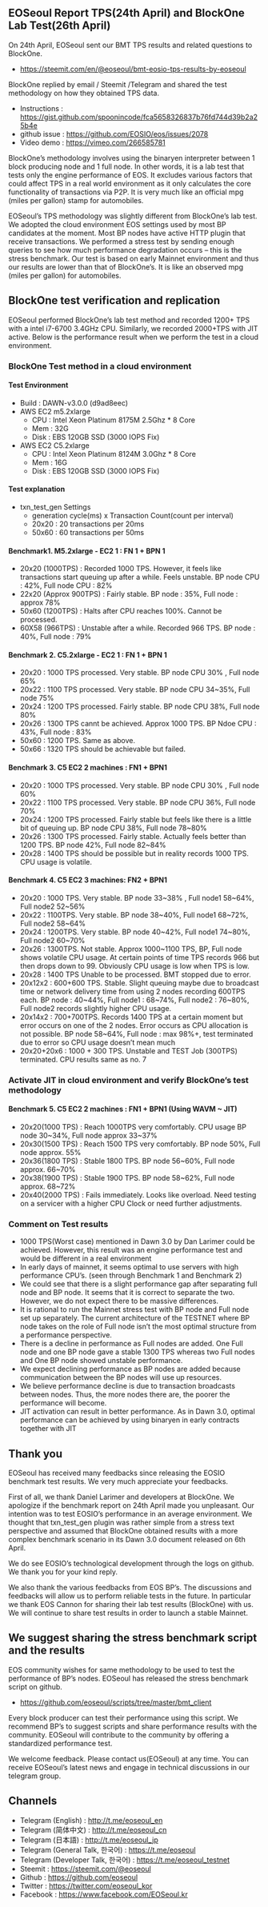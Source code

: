 ## EOSeoul Report TPS(24th April) and BlockOne Lab Test(26th April)
 
On 24th April, EOSeoul sent our BMT TPS results and related questions to BlockOne.

* https://steemit.com/en/@eoseoul/bmt-eosio-tps-results-by-eoseoul 

BlockOne replied by email / Steemit /Telegram and shared the test methodology on how they obtained TPS data. 

* Instructions : https://gist.github.com/spoonincode/fca5658326837b76fd744d39b2a25b4e
* github issue : https://github.com/EOSIO/eos/issues/2078 
* Video demo : https://vimeo.com/266585781 

BlockOne’s methodology involves using the binaryen interpreter between 1 block producing node and 1 full node. In other words, it is a lab test that tests only the engine performance of EOS. It excludes various factors that could affect TPS in a real world environment as it only calculates the core functionality of transactions via P2P. It is very much like an official mpg (miles per gallon) stamp for automobiles.

EOSeoul’s TPS methodology was slightly different from BlockOne’s lab test. We adopted the cloud environment EOS settings used by most BP candidates at the moment. Most BP nodes have active HTTP plugin that receive transactions. We performed a stress test by sending enough queries to see how much performance degradation occurs – this is the stress benchmark. Our test is based on early Mainnet environment and thus our results are lower than that of BlockOne’s. It is like an observed mpg (miles per gallon) for automobiles.


## BlockOne test verification and replication

EOSeoul performed BlockOne’s lab test method and recorded 1200+ TPS  with a intel i7-6700  3.4GHz CPU. Similarly, we recorded 2000+TPS with JIT active. Below is the performance result when we perform the test in a cloud environment.

### BlockOne Test method in a cloud environment
#### Test Environment
* Build : DAWN-v3.0.0 (d9ad8eec)
* AWS EC2 m5.2xlarge 
  * CPU : Intel Xeon Platinum 8175M 2.5Ghz * 8 Core
  * Mem : 32G
  * Disk : EBS 120GB SSD (3000 IOPS Fix)
* AWS EC2 C5.2xlarge 
  * CPU : Intel Xeon Platinum 8124M 3.0Ghz * 8 Core
  * Mem : 16G
  * Disk : EBS 120GB SSD (3000 IOPS Fix)
#### Test explanation
* txn_test_gen Settings
  * generation cycle(ms) x Transaction Count(count per interval)
  * 20x20 : 20 transactions per 20ms
  * 50x60 : 60 transactions per 50ms
#### Benchmark1. M5.2xlarge - EC2 1 : FN 1 + BPN 1 
* 20x20 (1000TPS) : Recorded 1000 TPS. However, it feels like transactions start queuing up after a while. Feels unstable. BP node CPU : 42%, Full node CPU : 82%
* 22x20 (Approx 900TPS) : Fairly stable. BP node : 35%, Full node : approx 78%
* 50x60 (1200TPS) : Halts after CPU reaches 100%. Cannot be processed.
* 60X58 (966TPS) : Unstable after a while. Recorded 966 TPS. BP node : 40%, Full node : 79%

#### Benchmark 2. C5.2xlarge - EC2 1 : FN 1 + BPN 1
* 20x20 : 1000 TPS processed. Very stable. BP node CPU 30% , Full node 65%
* 20x22 : 1100 TPS processed. Very stable. BP node CPU 34~35%, Full node 75%
* 20x24 : 1200 TPS processed. Fairly stable. BP node CPU 38%, Full node 80%
* 20x26 : 1300 TPS cannt be achieved. Approx 1000 TPS. BP Ndoe CPU : 43%, Full node : 83% 
* 50x60 : 1200 TPS. Same as above.
* 50x66 : 1320 TPS should be achievable but failed.
 
#### Benchmark 3. C5 EC2 2 machines : FN1 + BPN1
* 20x20 : 1000 TPS processed. Very stable. BP node CPU 30% , Full node 60%
* 20x22 : 1100 TPS processed. Very stable. BP node CPU 36%, Full node 70%
* 20x24 : 1200 TPS processed. Fairly stable but feels like there is a little bit of queuing up. BP node CPU 38%, Full node 78~80%
* 20x26 : 1300 TPS processed. Fairly stable. Actually feels better than 1200 TPS. BP node 42%, Full node 82~84% 
* 20x28 : 1400 TPS should be possible but in reality records 1000 TPS. CPU usage is volatile.

#### Benchmark 4. C5 EC2 3 machines: FN2 + BPN1
* 20x20 : 1000 TPS. Very stable. BP node 33~38% , Full node1 58~64%, Full node2 52~56% 
* 20x22 : 1100TPS. Very stable. BP node 38~40%, Full node1 68~72%, Full node2 58~64%
* 20x24 : 1200TPS. Very stable. BP node 40~42%, Full node1 74~80%, Full node2 60~70%
* 20x26 : 1300TPS. Not stable. Approx 1000~1100 TPS, BP, Full node shows volatile CPU usage. At certain points of time TPS records 966 but then drops down to 99. Obviously CPU usage is low when TPS is low.
* 20x28 : 1400 TPS Unable to be processed. BMT stopped due to error. 
* 20x12x2 : 600+600 TPS. Stable. Slight queuing maybe due to broadcast time or network delivery time from using 2 nodes recording 600TPS each. BP node : 40~44%, Full node1 : 68~74%, Full node2 : 76~80%, Full node2 records slightly higher CPU usage. 
* 20x14x2 : 700+700TPS. Records 1400 TPS at a certain moment but error occurs on one of the 2 nodes. Error occurs as CPU allocation is not possible. BP node 58~64%, Full node : max 98%+, test terminated due to error so CPU usage doesn’t mean much
* 20x20+20x6 : 1000 + 300 TPS. Unstable and TEST Job (300TPS) terminated. CPU results same as no. 7 

### Activate JIT in cloud environment and verify BlockOne’s test methodology

#### Benchmark 5. C5 EC2 2 machines : FN1 + BPN1 (Using WAVM ~ JIT)
* 20x20(1000 TPS) : Reach 1000TPS very comfortably. CPU usage BP node 30~34%, Full node approx 33~37%
* 20x30(1500 TPS) : Reach 1500 TPS very comfortably. BP node 50%, Full node approx. 55%
* 20x36(1800 TPS) : Stable 1800 TPS. BP node 56~60%, Full node approx. 66~70%
* 20x38(1900 TPS) : Stable 1900 TPS. BP node 58~62%, Full node approx. 68~72%
* 20x40(2000 TPS) : Fails immediately. Looks like overload. Need testing on a servicer with a higher CPU Clock or need further adjustments. 

### Comment on Test results

* 1000 TPS(Worst case) mentioned in Dawn 3.0 by Dan Larimer could be achieved. However, this result was an engine performance test and would be different in a real environment
* In early days of mainnet, it seems optimal to use servers with high performance CPU’s. (seen through Benchmark 1 and Benchmark 2)
* We could see that there is a slight performance gap after separating full node and BP node. It seems that it is correct to separate the two. However, we do not expect there to be massive differences.
* It is rational to run the Mainnet stress test with BP node and Full node set up separately. The current architecture of the TESTNET where BP node takes on the role of Full node isn’t the most optimal structure from a performance perspective.
* There is a decline in performance as Full nodes are added. One Full node and one BP node gave a stable 1300 TPS whereas two Full nodes and One BP node showed unstable performance.
* We expect declining performance as BP nodes are added because communication between the BP nodes will use up resources.
* We believe performance decline is due to transaction broadcasts between nodes. Thus, the more nodes there are, the poorer the performance will become.
* JIT activation can result in better performance. As in Dawn 3.0, optimal performance can be achieved by using binaryen in early contracts together with JIT

## Thank you

EOSeoul has received many feedbacks since releasing the EOSIO benchmark test results. We very much appreciate your feedbacks.
 
First of all, we thank Daniel Larimer and developers at BlockOne. We apologize if the benchmark report on 24th April made you unpleasant. Our intention was to test EOSIO’s performance in an average environment. We thought that txn_test_gen plugin was rather simple from a stress text perspective and assumed that BlockOne obtained results with a more complex benchmark scenario in its Dawn 3.0 document released on 6th April.

We do see EOSIO’s technological development through the logs on github. We thank you for your kind reply.

We also thank the various feedbacks from EOS BP’s. The discussions and feedbacks will allow us to perform reliable tests in the future. In particular we thank EOS Cannon for sharing their lab test results (BlockOne) with us. We will continue to share test results in order to launch a stable Mainnet.


## We suggest sharing the stress benchmark script and the results
 
EOS community wishes for same methodology to be used to test the performance of BP’s nodes. EOSeoul has released the stress benchmark script on github.

* https://github.com/eoseoul/scripts/tree/master/bmt_client 

Every block producer can test their performance using this script. We recommend BP’s to suggest scripts and share performance results with the community. EOSeoul will contribute to the community by offering a standardized performance test.
 
We welcome feedback. Please contact us(EOSeoul) at any time. You can receive EOSeoul’s latest news and engage in technical discussions in our telegram group.

## Channels

* Telegram (English) : http://t.me/eoseoul_en
* Telegram (简体中文) : http://t.me/eoseoul_cn
* Telegram (日本語) : http://t.me/eoseoul_jp
* Telegram (General Talk, 한국어) : https://t.me/eoseoul
* Telegram (Developer Talk, 한국어) : https://t.me/eoseoul_testnet
* Steemit : https://steemit.com/@eoseoul
* Github : https://github.com/eoseoul
* Twitter : https://twitter.com/eoseoul_kor
* Facebook : https://www.facebook.com/EOSeoul.kr